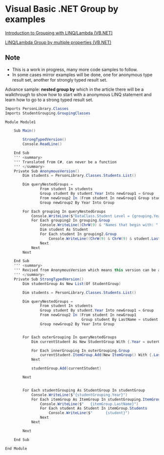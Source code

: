 # Visual Basic .NET Group by examples

[Introduction to Grouping with LINQ/Lambda (VB.NET)](https://social.technet.microsoft.com/wiki/contents/articles/53538.introduction-to-grouping-with-linqlambda-vb-net.aspx)

[LINQ/Lambda Group by multiple properties (VB.NET)](https://social.technet.microsoft.com/wiki/contents/articles/53539.linqlambda-group-by-multiple-properties-vb-net.aspx)

## Note
- This is a work in progress, many more code samples to follow.
- In some cases mirror examples will be done, one for anonymous type result set, another for strongly typed result set.

Advance sample: **nested group by** which in the article there will be a walkthrough to show how to start with a anonymous LINQ statement and learn how to go to a strong typed result set.
```csharp
Imports PersonLibrary.Classes
Imports StudentGrouping.GroupingClasses

Module Module1

    Sub Main()

        StrongTypedVersion()
        Console.ReadLine()

    End Sub
    ''' <summary>
    ''' Translated from C#, can never be a function
    ''' </summary>
    Private Sub AnonymousVersion()
        Dim students = PersonLibrary.Classes.Students.List()

        Dim queryNestedGroups =
                From student In students
                Group student By student.Year Into newGroup1 = Group
                From newGroup2 In (From student In newGroup1 Group student By LastName = student.LastName Into Group)
                Group newGroup2 By Year Into Group

        For Each grouping In queryNestedGroups
            Console.WriteLine($"DataClass.Student Level = {grouping.Year}")
            For Each grouping2 In grouping.Group
                Console.WriteLine((ChrW(9) & "Names that begin with: " & grouping2.LastName))
                Dim student As Student
                For Each student In grouping2.Group
                    Console.WriteLine((ChrW(9) & ChrW(9) & student.LastName & " " & student.FirstName))
                Next
            Next
        Next

    End Sub
    ''' <summary>
    ''' Revised from AnonymousVersion which means this version can be a function
    ''' </summary>
    Private Sub StrongTypedVersion()
        Dim studentGroup As New List(Of StudentGroup)

        Dim students = PersonLibrary.Classes.Students.List()

        Dim queryNestedGroups =
                From student In students
                Group student By student.Year Into newGroup1 = Group
                From newGroup2 In (From student In newGroup1
                                   Group student By LastName = student.LastName Into Group)
                Group newGroup2 By Year Into Group


        For Each outerGrouping In queryNestedGroups
            Dim currentStudent As New StudentGroup With {.Year = outerGrouping.Year, .ItemGroup = New List(Of ItemGroup)()}

            For Each innerGrouping In outerGrouping.Group
                currentStudent.ItemGroup.Add(New ItemGroup() With {.LastName = innerGrouping.LastName, .Students = innerGrouping.Group})
            Next

            studentGroup.Add(currentStudent)

        Next


        For Each studentGrouping As StudentGroup In studentGroup
            Console.WriteLine($"{studentGrouping.Year}")
            For Each itemGroup As ItemGroup In studentGrouping.ItemGroup
                Console.WriteLine($"   {itemGroup.LastName}")
                For Each student As Student In itemGroup.Students
                    Console.WriteLine($"      {student}")
                Next
            Next

        Next

    End Sub

End Module
```
